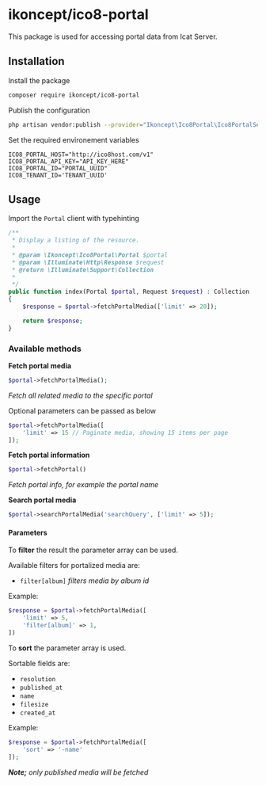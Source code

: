 # ikoncept/ico8-portal

This package is used for accessing portal data from Icat Server.

## Installation
Install the package
```bash
composer require ikoncept/ico8-portal
```

Publish the configuration
```bash
php artisan vendor:publish --provider="Ikoncept\Ico8Portal\Ico8PortalServiceProvider"
```

Set the required environement variables
```
ICO8_PORTAL_HOST="http://ico8host.com/v1"
ICO8_PORTAL_API_KEY="API_KEY_HERE"
ICO8_PORTAL_ID="PORTAL_UUID"
ICO8_TENANT_ID='TENANT_UUID'
```

## Usage
Import the `Portal` client with typehinting
```php
/**
 * Display a listing of the resource.
 *
 * @param \Ikoncept\Ico8Portal\Portal $portal
 * @param \Illuminate\Http\Response $request
 * @return \Illuminate\Support\Collection
 *
 */
public function index(Portal $portal, Request $request) : Collection
{
    $response = $portal->fetchPortalMedia(['limit' => 20]);

    return $response;
}
```

### Available methods
**Fetch portal media**
```php
$portal->fetchPortalMedia();
```
_Fetch all related media to the specific portal_

Optional parameters can be passed as below
```php
$portal->fetchPortalMedia([
    'limit' => 15 // Paginate media, showing 15 items per page
]);
```

**Fetch portal information**
```php
$portal->fetchPortal()
```
_Fetch portal info, for example the portal name_

**Search portal media**
```php
$portal->searchPortalMedia('searchQuery', ['limit' => 5]);
```

#### Parameters
To **filter** the result the parameter array can be used.

Available filters for portalized media are:
* `filter[album]` _filters media by album id_

Example:
```php
$response = $portal->fetchPortalMedia([
    'limit' => 5,
    'filter[album]' => 1,
])
```


To **sort** the parameter array is used.

Sortable fields are:
* `resolution`
* `published_at`
* `name`
* `filesize`
* `created_at`

Example:
```php
$response = $portal->fetchPortalMedia([
    'sort' => '-name'
]);
```

_**Note;** only published media will be fetched_


